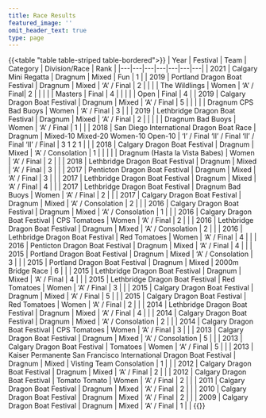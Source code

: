 ```yaml
---
title: Race Results
featured_image: ''
omit_header_text: true
type: page
---
```


{{<table "table table-striped table-bordered">}}
| Year | Festival | Team | Category | Division/Race | Rank | 
|---|---|---|---|---|---|---|
| 2021 | Calgary Mini Regatta | Dragnum | Mixed | Fun | 1 |
| 2019 | Portland Dragon Boat Festival | Dragnum | Mixed | ‘A’ / Final | 2 | 
|  |  | The Wildlings | Women | ‘A’ / Final| 2 | 
|  |  | | Masters | Final | 4 | 
|  |  | | Open | Final | 4 | 
| 2019 | Calgary Dragon Boat Festival | Dragnum | Mixed | ‘A’ / Final | 5 |  |
|  |  | Dragnum CPS Bad Buoys | Women | ‘A’ / Final | 3 |  |
| 2019 | Lethbridge Dragon Boat Festival | Dragnum | Mixed | ‘A’ / Final | 2 |  |
|  |  | Dragnum Bad Buoys | Women | ‘A’ / Final | 1 |  |
| 2018 | San Diego International Dragon Boat Race | Dragnum | Mixed-10  Mixed-20 Women-10 Open-10 | ‘I’ / Final  ‘II’ / Final ‘II’ / Final ‘II’ / Final | 3  1 2 1 |  |
| 2018 | Calgary Dragon Boat Festival | Dragnum | Mixed | ‘A’ / Consolation | 1 |  |
|  |  | Dragnum (Hasta la Vista Babes) | Women | ‘A’ / Final | 2 |  |
| 2018 | Lethbridge Dragon Boat Festival | Dragnum | Mixed | ‘A’ / Final | 3 |  |
| 2017 | Penticton Dragon Boat Festival | Dragnum | Mixed | ‘A’ / Final | 3 |  |
| 2017 | Lethbridge Dragon Boat Festival | Dragnum | Mixed | ‘A’ / Final | 4 |  |
| 2017 | Lethbridge Dragon Boat Festival | Dragnum Bad Buoys | Women | ‘A’ / Final | 2 |  |
| 2017 | Calgary Dragon Boat Festival | Dragnum | Mixed | ‘A’ / Consolation | 2 |  |
| 2016 | Calgary Dragon Boat Festival | Dragnum | Mixed | ‘A’ / Consolation | 1 |  |
| 2016 | Calgary Dragon Boat Festival | CPS Tomatoes | Women | ‘A’ / Final | 2 |  |
| 2016 | Lethbridge Dragon Boat Festival | Dragnum | Mixed | ‘A’ / Consolation | 2 |  |
| 2016 | Lethbridge Dragon Boat Festival | Red Tomatoes | Women | ‘A’ / Final | 4 |  |
| 2016 | Penticton Dragon Boat Festival | Dragnum | Mixed | ‘A’ / Final | 4 |  |
| 2015 | Portland Dragon Boat Festival | Dragnum | Mixed | ‘A’ / Consolation | 3 |  |
| 2015 | Portland Dragon Boat Festival | Dragnum | Mixed | 2000m Bridge Race | 6 |  |
| 2015 | Lethbridge Dragon Boat Festival | Dragnum | Mixed | ‘A’ / Final | 4 |  |
| 2015 | Lethbridge Dragon Boat Festival | Red Tomatoes | Women | ‘A’ / Final | 3 |  |
| 2015 | Calgary Dragon Boat Festival | Dragnum | Mixed | ‘A’ / Final | 5 |  |
| 2015 | Calgary Dragon Boat Festival | Red Tomatoes | Women | ‘A’ / Final | 2 |  |
| 2014 | Lethbridge Dragon Boat Festival | Dragnum | Mixed | ‘A’ / Final | 4 |  |
| 2014 | Calgary Dragon Boat Festival | Dragnum | Mixed | ‘A’ / Consolation | 2 |  |
| 2014 | Calgary Dragon Boat Festival | CPS Tomatoes | Women | ‘A’ / Final | 3 |  |
| 2013 | Calgary Dragon Boat Festival | Dragnum | Mixed | ‘A’ / Consolation | 5 |  |
| 2013 | Calgary Dragon Boat Festival | Tomatoes | Women | ‘A’ / Final | 5 |  |
| 2013 | Kaiser Permanente San Francisco International Dragon Boat Festival | Dragnum | Mixed | Visting Team Consolation | 1 |  |
| 2012 | Calgary Dragon Boat Festival | Dragnum | Mixed | ‘A’ / Final | 2 |  |
| 2012 | Calgary Dragon Boat Festival | Tomato Tomato | Women | ‘A’ / Final | 2 |  |
| 2011 | Calgary Dragon Boat Festival | Dragnum | Mixed | ‘A’ / Final | 2 |  |
| 2010 | Calgary Dragon Boat Festival | Dragnum | Mixed | ‘A’ / Final | 2 |  |
| 2009 | Calgary Dragon Boat Festival | Dragnum | Mixed | ‘A’ / Final | 1 |  |
{{</table>}}
